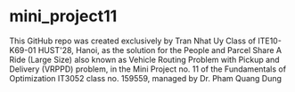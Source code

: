# mini_project11
This GitHub repo was created exclusively by Tran Nhat Uy Class of ITE10-K69-01 HUST'28, Hanoi, as the solution for the People and Parcel Share A Ride (Large Size) also known as Vehicle Routing Problem with Pickup and Delivery (VRPPD) problem, in the Mini Project no. 11 of the Fundamentals of Optimization IT3052 class no. 159559, managed by Dr. Pham Quang Dung
